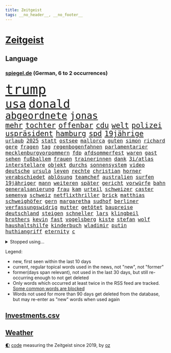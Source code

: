 ```yaml
---
title: Zeitgeist
tags: __no_header__, __no_footer__
---
```


# [Zeitgeist](https://oliz.io/zeitgeist/)

## Language

<h3><a href="https://www.spiegel.de" target="_blank">spiegel.de</a> (German, 6 to 2 occurrences)</h3>
<p style="font-family:monospace">
<span style="font-size:32pt"><a href="news_links.html#trump" class="current">trump</a></span>
<br>
<span style="font-size:27pt"><a href="news_links.html#usa" class="current">usa</a></span>
<span style="font-size:27pt"><a href="news_links.html#donald" class="current">donald</a></span>
<br>
<span style="font-size:22pt"><a href="news_links.html#abgeordnete" class="current">abgeordnete</a></span>
<span style="font-size:22pt"><a href="news_links.html#jonas" class="current">jonas</a></span>
<br>
<span style="font-size:17pt"><a href="news_links.html#mehr" class="current">mehr</a></span>
<span style="font-size:17pt"><a href="news_links.html#tochter" class="current">tochter</a></span>
<span style="font-size:17pt"><a href="news_links.html#offenbar" class="current">offenbar</a></span>
<span style="font-size:17pt"><a href="news_links.html#cdu" class="current">cdu</a></span>
<span style="font-size:17pt"><a href="news_links.html#welt" class="current">welt</a></span>
<span style="font-size:17pt"><a href="news_links.html#polizei" class="current">polizei</a></span>
<span style="font-size:17pt"><a href="news_links.html#uspräsident" class="current">uspräsident</a></span>
<span style="font-size:17pt"><a href="news_links.html#hamburg" class="current">hamburg</a></span>
<span style="font-size:17pt"><a href="news_links.html#spd" class="current">spd</a></span>
<span style="font-size:17pt"><a href="news_links.html#19jährige" class="current">19jährige</a></span>
<br>
<span style="font-size:12pt"><a href="news_links.html#urlaub" class="current">urlaub</a></span>
<span style="font-size:12pt"><a href="news_links.html#2025" class="current">2025</a></span>
<span style="font-size:12pt"><a href="news_links.html#statt" class="current">statt</a></span>
<span style="font-size:12pt"><a href="news_links.html#ostsee" class="current">ostsee</a></span>
<span style="font-size:12pt"><a href="news_links.html#mallorca" class="current">mallorca</a></span>
<span style="font-size:12pt"><a href="news_links.html#guten" class="current">guten</a></span>
<span style="font-size:12pt"><a href="news_links.html#simon" class="current">simon</a></span>
<span style="font-size:12pt"><a href="news_links.html#richard" class="current">richard</a></span>
<span style="font-size:12pt"><a href="news_links.html#gere" class="new">gere</a></span>
<span style="font-size:12pt"><a href="news_links.html#fragen" class="current">fragen</a></span>
<span style="font-size:12pt"><a href="news_links.html#tag" class="current">tag</a></span>
<span style="font-size:12pt"><a href="news_links.html#regenbogenfahnen" class="new">regenbogenfahnen</a></span>
<span style="font-size:12pt"><a href="news_links.html#parlamentarier" class="current">parlamentarier</a></span>
<span style="font-size:12pt"><a href="news_links.html#mecklenburgvorpommern" class="current">mecklenburgvorpommern</a></span>
<span style="font-size:12pt"><a href="news_links.html#fdp" class="current">fdp</a></span>
<span style="font-size:12pt"><a href="news_links.html#afdsommerfest" class="new">afdsommerfest</a></span>
<span style="font-size:12pt"><a href="news_links.html#waren" class="current">waren</a></span>
<span style="font-size:12pt"><a href="news_links.html#gast" class="current">gast</a></span>
<span style="font-size:12pt"><a href="news_links.html#sehen" class="current">sehen</a></span>
<span style="font-size:12pt"><a href="news_links.html#fußballem" class="current">fußballem</a></span>
<span style="font-size:12pt"><a href="news_links.html#frauen" class="current">frauen</a></span>
<span style="font-size:12pt"><a href="news_links.html#trainerinnen" class="new">trainerinnen</a></span>
<span style="font-size:12pt"><a href="news_links.html#dank" class="current">dank</a></span>
<span style="font-size:12pt"><a href="news_links.html#3i/atlas" class="new">3i/atlas</a></span>
<span style="font-size:12pt"><a href="news_links.html#interstellare" class="new">interstellare</a></span>
<span style="font-size:12pt"><a href="news_links.html#objekt" class="current">objekt</a></span>
<span style="font-size:12pt"><a href="news_links.html#durchs" class="current">durchs</a></span>
<span style="font-size:12pt"><a href="news_links.html#sonnensystem" class="new">sonnensystem</a></span>
<span style="font-size:12pt"><a href="news_links.html#video" class="current">video</a></span>
<span style="font-size:12pt"><a href="news_links.html#deutsche" class="current">deutsche</a></span>
<span style="font-size:12pt"><a href="news_links.html#ursula" class="current">ursula</a></span>
<span style="font-size:12pt"><a href="news_links.html#leyen" class="current">leyen</a></span>
<span style="font-size:12pt"><a href="news_links.html#rechte" class="current">rechte</a></span>
<span style="font-size:12pt"><a href="news_links.html#christian" class="current">christian</a></span>
<span style="font-size:12pt"><a href="news_links.html#horner" class="new">horner</a></span>
<span style="font-size:12pt"><a href="news_links.html#verabschiedet" class="current">verabschiedet</a></span>
<span style="font-size:12pt"><a href="news_links.html#ablösung" class="current">ablösung</a></span>
<span style="font-size:12pt"><a href="news_links.html#teamchef" class="current">teamchef</a></span>
<span style="font-size:12pt"><a href="news_links.html#australien" class="current">australien</a></span>
<span style="font-size:12pt"><a href="news_links.html#surfen" class="current">surfen</a></span>
<span style="font-size:12pt"><a href="news_links.html#19jähriger" class="current">19jähriger</a></span>
<span style="font-size:12pt"><a href="news_links.html#mann" class="current">mann</a></span>
<span style="font-size:12pt"><a href="news_links.html#weiteren" class="current">weiteren</a></span>
<span style="font-size:12pt"><a href="news_links.html#später" class="current">später</a></span>
<span style="font-size:12pt"><a href="news_links.html#gericht" class="current">gericht</a></span>
<span style="font-size:12pt"><a href="news_links.html#vorwürfe" class="current">vorwürfe</a></span>
<span style="font-size:12pt"><a href="news_links.html#bahn" class="current">bahn</a></span>
<span style="font-size:12pt"><a href="news_links.html#generalsanierung" class="current">generalsanierung</a></span>
<span style="font-size:12pt"><a href="news_links.html#frau" class="current">frau</a></span>
<span style="font-size:12pt"><a href="news_links.html#kam" class="current">kam</a></span>
<span style="font-size:12pt"><a href="news_links.html#urteil" class="current">urteil</a></span>
<span style="font-size:12pt"><a href="news_links.html#schweizer" class="current">schweizer</a></span>
<span style="font-size:12pt"><a href="news_links.html#caster" class="new">caster</a></span>
<span style="font-size:12pt"><a href="news_links.html#semenya" class="new">semenya</a></span>
<span style="font-size:12pt"><a href="news_links.html#schweiz" class="current">schweiz</a></span>
<span style="font-size:12pt"><a href="news_links.html#netflixthriller" class="new">netflixthriller</a></span>
<span style="font-size:12pt"><a href="news_links.html#brick" class="new">brick</a></span>
<span style="font-size:12pt"><a href="news_links.html#matthias" class="current">matthias</a></span>
<span style="font-size:12pt"><a href="news_links.html#schweighöfer" class="new">schweighöfer</a></span>
<span style="font-size:12pt"><a href="news_links.html#gern" class="current">gern</a></span>
<span style="font-size:12pt"><a href="news_links.html#margaretha" class="new">margaretha</a></span>
<span style="font-size:12pt"><a href="news_links.html#sudhof" class="current">sudhof</a></span>
<span style="font-size:12pt"><a href="news_links.html#berliner" class="current">berliner</a></span>
<span style="font-size:12pt"><a href="news_links.html#verfassungswidrig" class="current">verfassungswidrig</a></span>
<span style="font-size:12pt"><a href="news_links.html#mutter" class="current">mutter</a></span>
<span style="font-size:12pt"><a href="news_links.html#getötet" class="current">getötet</a></span>
<span style="font-size:12pt"><a href="news_links.html#baupreise" class="new">baupreise</a></span>
<span style="font-size:12pt"><a href="news_links.html#deutschland" class="current">deutschland</a></span>
<span style="font-size:12pt"><a href="news_links.html#steigen" class="current">steigen</a></span>
<span style="font-size:12pt"><a href="news_links.html#schneller" class="current">schneller</a></span>
<span style="font-size:12pt"><a href="news_links.html#lars" class="current">lars</a></span>
<span style="font-size:12pt"><a href="news_links.html#klingbeil" class="current">klingbeil</a></span>
<span style="font-size:12pt"><a href="news_links.html#brothers" class="new">brothers</a></span>
<span style="font-size:12pt"><a href="news_links.html#kevin" class="current">kevin</a></span>
<span style="font-size:12pt"><a href="news_links.html#fast" class="current">fast</a></span>
<span style="font-size:12pt"><a href="news_links.html#vogelsberg" class="new">vogelsberg</a></span>
<span style="font-size:12pt"><a href="news_links.html#kiste" class="current">kiste</a></span>
<span style="font-size:12pt"><a href="news_links.html#stefan" class="current">stefan</a></span>
<span style="font-size:12pt"><a href="news_links.html#wolf" class="current">wolf</a></span>
<span style="font-size:12pt"><a href="news_links.html#haushaltshilfe" class="new">haushaltshilfe</a></span>
<span style="font-size:12pt"><a href="news_links.html#kinderbuch" class="new">kinderbuch</a></span>
<span style="font-size:12pt"><a href="news_links.html#wladimir" class="current">wladimir</a></span>
<span style="font-size:12pt"><a href="news_links.html#putin" class="current">putin</a></span>
<span style="font-size:12pt"><a href="news_links.html#huthiangriff" class="new">huthiangriff</a></span>
<span style="font-size:12pt"><a href="news_links.html#eternity" class="new">eternity</a></span>
<span style="font-size:12pt"><a href="news_links.html#c" class="current">c</a></span>
</p>
<details>
<summary>Stopped using...</summary>
<p class="former" style="font-size:12pt">
protestiert(1723) wichtigen(1723) geschrieben(1722) gründer(1722) erzielt(1721) fischer(1721) spuren(1721) egal(1720) erneute(1720) freundin(1720) sebastian(1720) alexej(1719) befinden(1719) britischer(1719) myanmar(1719) nawalny(1719) strafen(1719) tobt(1719) 2015(1718) bayerische(1718) duell(1718) verluste(1718) botschaften(1717) fand(1717) anwalt(1716) christoph(1716) elektroautos(1716) joe(1716) oktober(1716) sah(1716) schiedsrichter(1716) wagen(1716) fotos(1715) gelegt(1715) krankenhäuser(1715) rettungskräfte(1715) siegt(1715) sinken(1715) aufgeben(1714) erfasst(1714) konservativen(1714) november(1714) vorschläge(1714) weitgehend(1714) arbeitnehmer(1713) biden(1713) bremer(1713) verheerenden(1713) üben(1713) 300(1712) eingesetzt(1712) gefasst(1712) haltung(1712) künftigen(1712) präsidentschaftswahl(1712) spanischen(1712) wären(1712) beschwerden(1711) bundestrainer(1711) entwarnung(1711) marke(1711) standort(1711) unterstützer(1711) fund(1710) jüngeren(1710) rezept(1710) spekuliert(1710) begann(1709) nummer(1709) schuss(1709) united(1709) frust(1708) fußballbundesliga(1708) kreml(1708) modell(1708) nordsee(1708) südafrika(1708) werke(1708) franziskus(1707) ermittlern(1706) rat(1706) schnellen(1706) lügen(1705) produzieren(1705) tokio(1705) rassistischen(1704) berühmte(1703) coach(1703) möglichst(1703) wähler(1703) freie(1702) organisation(1702) gang(1701) taiwan(1701) antisemitismus(1700) beinahe(1700) 11(1697) fan(1697) herz(1697) bestmarke(1696) ausrüstung(1695) brach(1695) nah(1693) rückzug(1692) ältere(1691) wem(1690) holte(1687) einkommen(1683) handy(1683) liberalen(1668) bündnis(1666) missbrauchs(1665) offener(1661) langem(1659) einfache(1647) vormarsch(1591) geehrt(1526) gestanden(1495) arbeitsmarkt(1490) stundenlang(1468) novak(1465) zentralbank(1465) truppe(1452) insbesondere(1432) 120(1412) kuriose(1412) 20000(1409) gehälter(1380) zentralen(1345) regierungschefin(1344) unserem(1302) schloss(1295) verschiedenen(1289) weiten(1272) krim(1260) geplatzt(1253) geschenk(1251) eindrücke(1194) kasse(1194) besetzten(1180) königsklasse(1172) humor(1161) antisemitische(1160) japanische(1125) cannabis(1121) bedarf(1115) joshua(1114) stärksten(1112) galten(1106) anlauf(1097) nationale(1097) justizminister(1096) erntet(1091) deutsch(1085) erlegen(1082) erdbeben(1081) streiks(1044) 05(1032) träumt(1031) tagelang(1029) nackt(1023) hit(990) bergen(977) deuten(975) game(935) djokovic(932) wechselte(932) flogen(931) opfers(912) zehnte(904) ausgerufen(876) nagelsmann(870) darmstadt(843) vereinten(843) tragischen(831) handelte(830) name(827) glas(816) angerichtet(809) italiener(805) gekürt(803) straßenverkehr(782) gelernt(774) sächsischen(746) model(741) stellvertretende(735) festgestellt(733) awards(728) steve(724) erstaunlich(694) dich(684) wirbel(674) anzeige(669) hisbollah(669) 24jährige(667) alaska(666) dirk(666) schwachen(666) rekonstruktion(660) hymne(647) auswertung(646) herbert(640) kimmich(640) verschickt(630) unternehmens(622) hinterlässt(621) nominierung(607) gazakrieg(602) mancherorts(599) kilo(598) wahlsieg(595) rafah(594) häftlinge(590) club(589) tim(580) beendete(577) gespalten(571) einverstanden(567) ließe(564) bereichen(561) bestraft(557) versteht(553) fortschritte(547) riesigen(546) umfangreiche(545) toni(541) abgefeuert(535) mögen(535) bezeichnete(532) normalerweise(530) erfolgreichen(524) briten(523) seoul(522) verwehrt(521) vorbereiten(521) spottet(509) potsdam(508) rundfunk(508) rettete(503) kontroversen(499) hummels(498) mats(498) karriereende(497) asien(494) populisten(493) fertig(482) rasch(476) stammen(470) superstars(470) rhetorik(464) hessischen(463) indirekt(462) langweilig(462) altersvorsorge(461) sudan(457) bgh(455) dominierte(453) singapur(453) einblick(452) laufende(450) rechtsradikale(449) bewerbung(448) drin(443) getreten(443) 44(441) bürgerkrieg(438) statistische(438) 250(437) milliardäre(436) gerne(435) versuchter(427) weber(421) düstere(419) publikums(418) sprecher(409) prognosen(408) hitlers(407) meinungsfreiheit(407) tischtennis(403) verdachtsfall(403) ausbreitung(402) komme(401) genauen(396) s(395) jeweils(394) beißt(392) cartoonisten(392) tickt(385) gewaltsamen(384) potenziell(378) rassistischer(378) lösungen(376) situationen(366) diesel(364) reichste(364) günstig(362) kurioser(362) nations(359) fabian(358) fühle(356) passende(356) westküste(355) ausgewertet(353) peinlich(348) ran(348) telefon(348) strenge(346) erwischt(345) präsidentschaft(344) auszugeben(343) tony(341) steuert(340) gesichert(336) lass(334) tatwaffe(332) radio(330) wettert(329) neuartige(328) thailändischen(325) ordnen(323) sechsten(320) versinkt(320) 81(318) 27jährige(310) abbau(307) kanal(307) staatsoberhaupt(307) verhängen(305) portugals(304) reformieren(304) asiatischen(302) arbeitsplätze(301) schwedischen(300) zurecht(297) waffenhilfe(296) abgefangen(295) neuanfang(293) nordseeinsel(290) parteichefin(290) gewandt(288) mönchengladbach(288) versorgen(287) isabella(286) ungewiss(286) flüchtete(285) anzahl(284) teller(284) energiepreise(283) gegenden(283) bewirbt(281) supermarkt(281) einzelnen(280) hugo(276) verfassung(276) tiefer(275) abgeschnitten(274) verüben(274) schädel(273) namibia(272) washingtons(272) fußballwm(270) vermittelt(270) fassen(269) wmqualifikation(269) dauerten(268) australischen(267) katastrophal(267) propalästinensischen(267) schlugen(267) mutmaßlichem(263) saintgermain(262) statements(262) bestand(261) einziehen(261) bewährungsstrafe(260) zunahme(260) finnische(259) rauchen(259) vogel(256) inhalten(253) kanadische(253) antónio(251) guterres(251) unogeneralsekretär(251) vorsorglich(249) aktueller(247) harmlos(246) kern(246) stromausfälle(246) downsyndrom(245) studenten(244) miersch(243) schokolade(243) amtsantritt(241) paartherapeutin(241) kategorie(240) reizgas(238) schwärmt(236) hall(235) hauptdarsteller(235) spdfraktionschef(235) gebühren(233) rüstungsindustrie(233) kliniken(232) verschwiegen(232) fsv(231) neuerdings(231) usverteidigungsminister(231) louisiana(228) selbstbewusst(227) mittagessen(226) bundesbank(224) richtete(224) sexismus(224) schadet(222) abgestimmt(220) 14jährige(216) herzog(216) bangt(213) jahrzehntelang(213) verurteilen(213) sms(212) übergabe(212) greenpeace(211) beliebte(210) gefängnisstrafe(210) herrmann(210) schnellstmöglich(210) belasten(209) platzen(209) zocken(208) meghan(207) versus(207) wortbruch(207) delegation(206) linnemann(206) schmerz(206) blindgänger(204) reue(203) redakteure(202) verständigt(202) französin(201) leichte(201) südkoreas(200) verheerende(200) energieinfrastruktur(198) lenkrad(198) anhören(197) hilfsorganisation(197) serena(197) termine(197) entfacht(196) grundsatz(196) general(195) medizinstudium(194) handel(193) recherche(193) fasziniert(192) mobilität(192) referendariat(191) morddrohungen(189) mineralien(188) rekruten(188) radikaler(187) überführen(187) bonn(186) afrikas(185) engen(185) syrische(185) antrittsbesuch(184) rockband(184) begeht(183) fehde(182) gegenmaßnahmen(182) herzogin(182) lieferung(182) maßgeblich(182) rätselhafte(182) rebellen(181) bundesarbeitsgericht(180) einziges(179) fußballklubs(179) vision(178) steigert(177) ezb(175) gebühr(175) schülern(175) stolpert(175) entzug(174) erbeutet(174) verursachten(174) erwartete(173) entzieht(172) schreit(172) sexualität(170) solch(170) begehrte(169) unterwerfen(169) angestiegen(168) anstellt(168) menschenmenge(168) british(167) ingolstadt(167) sauerland(167) unabhängiger(167) zielen(167) aufzuholen(166) techbosse(166) 2045(163) woanders(163) camper(162) single(162) beigetragen(161) drama(161) verpflichtende(161) geringere(160) schande(159) öffnete(159) explodierten(158) halt(158) einverleiben(157) ermittelte(157) umkreist(157) angesetzt(156) versichert(156) abhängigkeit(154) entziehen(154) lebensgefährlichen(154) sechzigerjahren(153) preisen(152) promille(152) erfolglos(151) drogenkonsum(150) wüten(150) geisel(148) gleitbomben(148) klimaneutral(148) schwäche(148) zwickau(148) taxi(147) waldbränden(146) website(146) begegnet(145) co₂preis(145) diego(145) sarg(145) langes(144) manuela(144) agent(142) senioren(142) zugegeben(142) hunger(141) gerichtsurteil(140) egoismus(139) filmstars(139) rosa(139) unterrichtet(139) bundespolizisten(138) patricia(137) korruptionsprozess(136) exoplanet(135) widersacher(135) 1985(134) euphorisch(134) schwestern(134) 60jährige(132) heizöl(132) irrtümlich(132) quer(132) anzusehen(131) bewährung(131) empfohlenen(130) 77jährige(129) großaufgebot(129) zahle(129) 800(128) aschaffenburg(128) millionenspende(128) saarländische(128) zugunglück(128) andenken(127) sand(127) aufschwung(126) schusswechsel(126) bonus(125) kritikern(124) gaga(123) fachleuten(122) hilfsgütern(122) grenzregion(121) moniert(121) nationalisten(121) pazifismus(121) witkoff(121) absitzen(120) handelspartnern(120) katastrophale(120) schlechtem(120) beziffert(119) erwarteten(119) universitäten(119) wohnheim(119) überfälle(119) kunstfreiheit(117) sicherheitskonferenz(117) zollpolitik(117) gegenzöllen(116) k(115) müttern(115) staatsapparat(115) kartoffeln(114) pech(114) showgeschäft(114) trophäe(114) unnötig(114) verholfen(114) dick(113) gefangenenaustausch(113) nachlass(113) niederrhein(113) überboten(113) alpine(112) fördert(112) grönemeyer(112) kippte(112) lotus(112) luftqualität(112) topeak(112) vergab(112) austria(111) inside(111) office(111) oval(111) faust(110) obst(110) trennten(109) hamm(106) weltrekord(106) saturn(105) bröckelt(104) brücken(104) decke(104) neuerlichen(104) berechnungen(103) geisterstadt(103) komplexe(103) rüstungskonzerne(103) händeringend(102) menschenrechtsorganisationen(102) tennisweltrangliste(102) trinkgeld(102) wars(102) junges(101) lorenzo(101) souverän(101) bundesamtes(100) erschaffen(100) fragwürdige(100) ruht(100) unovollversammlung(100) beispiellosen(99) erfolgsrezept(99) hendrik(99) uiguren(99) übernachten(99) 88(98) bürokratische(98) kriegsgebiet(98) neukölln(98) lorenz(97) berkeley(96) erproben(96) tyrannen(96) generell(95) unangemessen(95) herben(94) synonym(94) fortgesetzt(93) schwuler(93) wahlniederlage(93) arbeiteten(92) d’azur(92) winfried(92) christine(91) erdbeeren(91) felsstürze(91) hakenkreuz(91) kaiuwe(91) lagarde(91) monster(91) schicksalswahl(91) schoa(91) schwesig(91) seltsamer(91) stall(91) athletin(90) boy(90) meistens(90) regierungskoalition(90) vermarktet(90) zelte(90) argumentiert(89) aspirin(89) ausgestellt(89) bildungssystem(89) exportierte(89) südlichen(89) übersteht(89) 30tägige(88) 34jähriger(88) aufstocken(88) disqualifiziert(88) eastwood(88) einbrechen(88) massaker(88) osteuropa(88) sammlung(88) bestellen(87) elfjährigen(87) joschka(87) reederei(87) totschlag(87) amazonasgebiet(86) co₂emissionshandel(86) fauxpas(86) reporterin(86) shop(86) vortag(86) 380(85) afdabgeordnete(85) drohnenattacke(85) schuhe(85) zeitungen(85) camilla(84) elektrische(84) feldern(84) handgranate(84) menschenverachtender(84) präsidentenberater(84) realistischen(84) trient(84) abzubauen(83) arena(83) fußstapfen(83) julián(83) pilgerfahrt(83) rar(83) virologe(83) álvarez(83) aufgegriffen(82) belegschaft(82) fremdverschulden(82) heldin(82) hiesige(82) junta(82) meistern(82) verschiffen(82) wertlos(82) denkwürdigen(81) entrüstung(81) landwirtschaftsministerin(81) vergleichbar(81) abgewichen(80) abreißen(80) beerdigung(80) einreise(80) finnlands(80) gefälscht(80) hörte(80) konjunkturprognose(80) letztlich(80) spurlos(80) unerlaubt(80) zehnten(80) 51jährige(79) aurel(79) ausgeführt(79) bedanken(79) bisseck(79) jurist(79) leber(79) parkinsonkrankheit(79) uhrenindustrie(79) yann(79) angepasst(78) bulli(78) einseitiges(78) freispruch(78) freistaat(78) mirra(78) umdeuten(78) weitreichende(78) abruptes(77) d(77) ernste(77) geschehnisse(77) mangelwirtschaft(77) punkband(77) regelverstoß(77) tatsächliche(77) amtsvorgänger(76) artgenossen(76) ersatzteile(76) feilschen(76) klassische(76) unogeneralversammlung(76) anpassung(75) db(75) einzudämmen(75) sprunghaften(75) säugling(75) amtsinhaber(74) feiertag(74) fußballwmqualifikation(74) kompliziertes(74) schmalen(74) usexporte(74) usvorschlag(74) wartete(74) welttournee(74) zwangsarbeiter(74) alltags(73) beschlagnahmen(73) bestechungsgeld(73) faber(73) fehlinformationen(73) festnehmen(73) hauswand(73) j(73) schmuggler(73) tiktokvideos(73) 45jährigen(72) breite(72) diagnostizieren(72) entstehung(72) fernseher(72) stätten(72) verschärften(72) bushaltestelle(71) darja(71) frauenhaus(71) präsidentschaftskandidaten(71) zurückzuholen(71) militärpräsenz(70) bevölkerungsschutz(69) chan(69) definitiv(69) dnatests(69) fördergelder(69) irritationen(69) militärstützpunkte(69) mini(69) schwaben(69) spitzenkräfte(69) verfilmen(69) einschüchterung(68) grenzstädte(68) hungersnot(68) renault(68) stürzten(68) superheld(68) unglaublich(68) exkanzlerkandidat(67) flugreise(67) islam(67) quelle(67) radfahren(67) schriftzug(67) sportgymnastik(67) weinen(67) abgehängte(66) atomabkommen(66) krimitipp(66) psychothriller(66) rhythmische(66) elite(65) erlitten(65) korruptionsprozesse(65) leuchttürme(65) linkenabgeordnete(65) meidet(65) niklas(65) präsidentschaftskandidat(65) reduziert(65) schulz(65) shoppen(65) spektakulärsten(65) giftigen(64) kultusminister(64) löwin(64) militärflugzeuge(64) modernisierung(64) tasern(64) versöhnliche(64) benachbarten(63) erwähnte(63) gegensatz(63) helen(63) mirren(63) nintendos(63) obsession(63) spitzenkandidat(63) tunnels(63) umstrittener(63) verfing(63) wettkämpfen(63) abnehmen(62) bescheren(62) clubs(62) eintreffen(62) masse(62) staatspräsidenten(62) stadiondach(62) umgehend(62) amtsenthebung(61) drohnenschwärmen(61) fatalen(61) festgenommenen(61) morddrohung(61) tater(61) uraltrekord(61) überfüllte(61) alb(60) gönnen(60) milliardärs(60) nachgehen(60) schwäbischen(60) arbeite(59) erzgebirge(59) kleingartenanlage(59) millionäre(59) rutschten(59) streitthema(59) weltkriegsbomben(59) ablesen(58) weiterspielen(58) wenden(58) begünstigt(57) klamotten(57) techkonzernen(57) ultrarechte(57) ungemütlich(57) 350(56) usmusiker(56) gedränge(55) gewaltig(55) mad(55) men(55) militärbasen(55) umgekrempelt(55) estnischen(54) fußballfest(54) laufe(54) rudi(54) versprüht(54) christlichen(53) katz(53) notfallgesetz(53) pfannen(53) rädern(53) sek(53) sinnbild(53) vorgängers(53) erhofften(52) geil(52) ghada(52) mondlandung(52) nachkriegszeit(52) randaliert(52) verhandlungserfolg(52) vorsorgliche(52) ameise(51) arddoku(51) fantastischen(51) gegenklage(51) hilfslieferungen(51) hochhaus(51) löwen(51) panne(51) sumy(51) ausgeweitet(50) ebike(50) erschütternd(50) lokal(50) stunt(50) widmen(50) zelten(50) basilika(49) dienstwaffe(49) hotspur(49) jackie(49) joel(49) odowaa(49) tottenham(49) überwältigen(49) einheitliches(48) elena(48) lebewesen(48) phishing(48) tschechische(48) 87(47) atomverhandlungen(47) bauwerk(47) erschießen(47) rechter(47) roms(47) schwachkopfbeleidigung(47) würzburg(47) 188(46) ameisen(46) arten(46) barça(46) formsache(46) politcomeback(46) südamerika(46) taser(46) gottesdienst(45) intensiv(45) kletterte(45) kommentator(45) offenbarte(45) okc(45) orthodoxe(45) seefahrt(45) 87jährige(44) beeindruckte(44) betrunken(44) erfüllung(44) freiwilligkeit(44) schusswaffe(44) ushochschulen(44) abgründe(43) angegriffene(43) gebrauch(43) stützen(43) wallis(43) waschbären(43) gestiegene(42) jährliche(42) kleiderordnung(42) kleve(42) schimpft(42) terminplan(42) unparteiischen(42) freiem(41) lola(41) lukas(41) mutterschutz(41) usstaaten(41) uswirtschaft(41) vervierfacht(41) genozid(40) knicks(40) traditionelles(40) einbußen(39) einsätzen(39) filmprojekten(39) meeresboden(39) renten(39) schillernde(39) coalition(38) flotilla(38) freedom(38) gesetzlicher(38) illinois(38) italienischer(38) mitschüler(38) polizeikosten(38) roofer(38) spendiert(38) stadiondachkletterer(38) tal(38) terroranschlag(38) therapien(38) vermeintlichen(38) verunsicherung(38) warnsignale(38) wednesday(38) anscheinend(37) gefilden(37) kindesmissbrauch(37) rätselhafter(37) worklifebalance(37) befeuert(36) christliche(36) gemobbt(36) mach(36) nepobaby(36) niederländer(36) rolling(36) rost(36) wäldern(36) ampeln(35) amtshandlungen(35) andy(35) durchsetzt(35) klammen(35) reisenewsletter(35) richtungsentscheidung(35) tiefsee(35) vi(35) drohnenschwärme(34) korrigieren(34) landtagswahl(34) naschen(34) tiefseebergbau(34) westdeutsche(34) bundesligaaufsteiger(33) geistlichen(33) mia(33) stuft(33) tennisgeschichte(33) aufgepasst(32) friedhelm(32) funkel(32) gratis(32) lee(32) mittelalters(32) randale(32) schauspielkarriere(32) undercover(32) werft(32) sicherheitskabinetts(31) absteigen(30) bedacht(30) cdukanzler(30) durchatmen(30) emform(30) etabliert(30) theorien(30) umwege(30) entführten(29) scheisse(29) verteilung(29) copacabana(28) femizid(28) konsumgeständnis(28) konsumieren(28) messiewohnungen(28) millionenfache(28) norddeutschland(28) präsidentschaftswahlen(28) schlangen(28) schädlingsbekämpfer(28) tesmer(28) vermüllte(28) 12jähriger(27) francis(27) kokainsucht(27) modellen(27) passierte(27) sehe(27) söldner(27) verborgen(27) verhängte(27) geplagt(26) insta(26) länderspiel(26) nachteile(26) riesenerfolg(26) cochefin(25) erlag(25) ersetzbar(25) gekracht(25) ina(25) unglaubliche(25) außenministers(24) deklassiert(24) enrique(24) flavio(24) goethes(24) grünenabgeordnete(24) karate(24) 15000(23) ausgrenzung(23) championsleaguefinalist(23) inneren(23) übergewinnsteuer(23) giro(22) junggesellenabschied(22) liegenden(22) verkehrskontrolle(22) d'italia(21) drogenbossen(21) ermittlung(21) lektion(21) picasso(21) r5(21) tallinn(21) 140(20) ideologie(20) lebenswerk(20) quinn(20) spucken(20) traumjob(20) cosmo(19) gottschalk(19) handelsgespräche(19) ideal(19) trio(19) verwandelte(19) akin(18) bein(18) cessna(18) ewiger(18) filmprojekt(18) passau(18) rechtsextremismus(18) verteufelt(18) wider(18) abbild(17) blutigen(17) bränden(17) dokudrama(17) usamerikanische(17) wes(17) widmete(17) beinen(16) dorothee(16) ermordung(16) flüchtende(16) arndt(15) baseballschlägerjahre(15) costar(15) erläutert(15) gepäckträger(15) gestohlene(15) intensiviert(15) maß(15) ortlieb(15) stapellauf(15) steine(15) techbros(15) verbreiten(15) verzückt(15) wahres(15) überschlagen(15) chancengleichheit(14) eliteunis(14) entstanden(14) jodie(14) mischung(14) schnöde(14) terrorakt(14) wachsender(14) bevölkern(13) gespaltenen(13) gin(13) jared(13) me/cfs(13) süd(13) unbedachten(13) unoorganisation(13) anerkannte(12) auszunutzen(12) cumex(12) cumexskandal(12) exotische(12) geformt(12) unterbot(12) altersgründen(11) durchgeführt(11) knacken(11) landeskriminalamt(11) praktikum(11) seenot(11) stina(11)
</p>
</details>
<p>Legend:
<ul>
<li><span class="new">new</span>, first seen within the last 10 days</li>
<li><span class="current">current</span>, regular topical words used in the news, not "new", not "former"</li>
<li><span class="former">former(days span relevant)</span>, not used in the last 30 days, but still re-occurring enough to not get deleted</li>
<li>Only words which occurred at least twice in the RSS feed are tracked. <a href="language/filters.py">Some common words are blocked</a></li>
<li>Words not used for more than 90 days get deleted from the database, but may re-enter as "new" words when used again</li>
</ul>
</p>

## [Investments](investments.html)[.csv](investments.csv)

## [Weather](weather.html)

<footer>
<a href="javascript:toggleTheme()" class="nav">🌓</a>
<a href="https://github.com/ooz/zeitgeist">code</a> measuring the Zeitgeist since 2019, by <a href="https://oliz.io">oz</a>
</footer>
